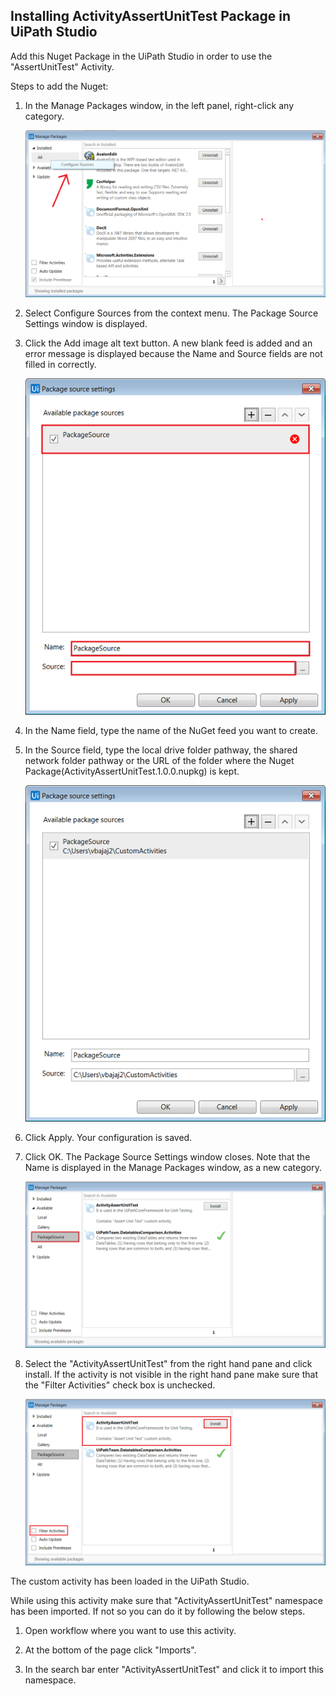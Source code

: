 ## Installing ActivityAssertUnitTest Package in UiPath Studio

Add this Nuget Package in the UiPath Studio in order to use the "AssertUnitTest" Activity.

Steps to add the Nuget:

1. In the Manage Packages window, in the left panel, right-click any category.

    ![Alt text](images/1.png?raw=True)

2. Select Configure Sources from the context menu. The Package Source Settings window is displayed.

3. Click the Add image alt text button. A new blank feed is added and an error message is displayed because the Name and Source fields are not filled in correctly.

    ![Alt text](images/2.png?raw=True)

4. In the Name field, type the name of the NuGet feed you want to create.

5. In the Source field, type the local drive folder pathway, the shared network folder pathway or the URL of the folder where the Nuget Package(ActivityAssertUnitTest.1.0.0.nupkg) is kept.

    ![Alt text](images/3.png?raw=True)

6. Click Apply. Your configuration is saved.

7. Click OK. The Package Source Settings window closes. Note that the Name is displayed in the Manage Packages window, as a new category.

    ![Alt text](images/4.png?raw=True)

8. Select the "ActivityAssertUnitTest" from the right hand pane and click install. If the activity is not visible in the right hand pane make sure that the "Filter Activities" check box is unchecked.

    ![Alt text](images/5.png?raw=True)

The custom activity has been loaded in the UiPath Studio.

While using this activity make sure that "ActivityAssertUnitTest" namespace has been imported. If not so you can do it by following the below steps.

1. Open workflow where you want to use this activity.

1. At the bottom of the page click "Imports".

1. In the search bar enter "ActivityAssertUnitTest" and click it to import this namespace.